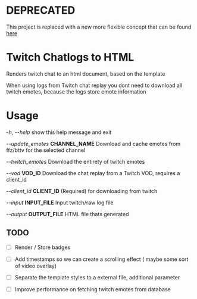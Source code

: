 # **DEPRECATED**

This project is replaced with a new more flexible concept that can be found 
[here](https://github.com/Bloodb0ne/twitch_log_renderer)

# Twitch Chatlogs to HTML

Renders twitch chat to an html document, based on the template

When using logs from Twitch chat replay you dont need to download all twitch emotes,
because the logs store emote information

# Usage

*-h*, *--help*
show this help message and exit

*--update_emotes* **CHANNEL_NAME**
Download and cache emotes from ffz/bttv for the selected channel

*--twitch_emotes*
Download the entirety of twitch emotes

*--vod* **VOD_ID**
Download the chat replay from a Twitch VOD, requires a client_id

*--client_id* **CLIENT_ID**
(Required) for downloading from twitch

*--input* **INPUT_FILE**
Input twitch/raw log file

*--output* **OUTPUT_FILE**
HTML file thats generated

## TODO
- [ ] Render / Store badges
- [ ] Add timestamps so we can create a scrolling effect ( maybe some sort of video overlay)
- [ ] Separate the template styles to a external file, additional parameter
- [ ] Improve performance on fetching twitch emotes from database

